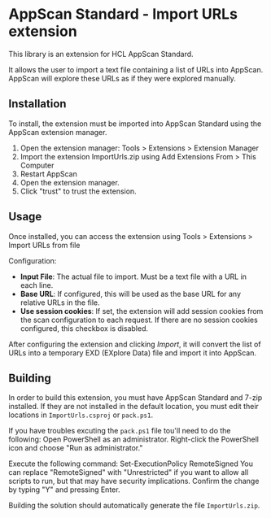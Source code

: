 # AppScan Standard - Import URLs extension

This library is an extension for HCL AppScan Standard.

It allows the user to import a text file containing a list of URLs into AppScan. AppScan will explore these URLs as if they were explored manually.

## Installation

To install, the extension must be imported into AppScan Standard using the AppScan extension manager.

1. Open the extension manager: Tools > Extensions > Extension Manager
1. Import the extension ImportUrls.zip using Add Extensions From > This Computer 
1. Restart AppScan
1. Open the extension manager.
1. Click "trust" to trust the extension.

## Usage

Once installed, you can access the extension using Tools > Extensions > Import URLs from file

Configuration:

- **Input File**: The actual file to import. Must be a text file with a URL in each line.
- **Base URL**: If configured, this will be used as the base URL for any relative URLs in the file.
- **Use session cookies**: If set, the extension will add session cookies from the scan configuration to each request. If there are no session cookies configured, this checkbox is disabled.

After configuring the extension and clicking *Import*, it will convert the list of URLs into a temporary EXD (EXplore Data) file and import it into AppScan.

## Building

In order to build this extension, you must have AppScan Standard and 7-zip installed. If they are not installed in the default location, you must edit their locations in `ImportUrls.csproj` or `pack.ps1`.


If you have troubles excuting the `pack.ps1` file tou'll need to do the following:
Open PowerShell as an administrator. Right-click the PowerShell icon and choose "Run as administrator."

Execute the following command:
Set-ExecutionPolicy RemoteSigned
You can replace "RemoteSigned" with "Unrestricted" if you want to allow all scripts to run, but that may have security implications.
Confirm the change by typing "Y" and pressing Enter.

Building the solution should automatically generate the file `ImportUrls.zip`.
